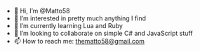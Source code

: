 - 👋 Hi, I’m @Matto58
- 👀 I’m interested in pretty much anything I find
- 🌱 I’m currently learning Lua and Ruby
- 💞️ I’m looking to collaborate on simple C# and JavaScript stuff
- 📫 How to reach me: thematto58@gmail.com

<!---
Matto58/Matto58 is a ✨ special ✨ repository because its `README.md` (this file) appears on your GitHub profile.
You can click the Preview link to take a look at your changes.
--->
